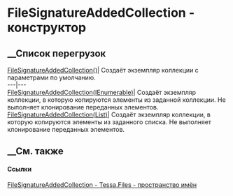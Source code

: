 # FileSignatureAddedCollection - конструктор
##  __Список перегрузок
[FileSignatureAddedCollection()](M_Tessa_Files_FileSignatureAddedCollection__ctor.htm)|
Создаёт экземпляр коллекции с параметрами по умолчанию.  
---|---  
[FileSignatureAddedCollection(IEnumerable<IFileSignature>)](M_Tessa_Files_FileSignatureAddedCollection__ctor_1.htm)|
Создаёт экземпляр коллекции, в которую копируются элементы из заданной
коллекции. Не выполняет клонирование переданных элементов.  
[FileSignatureAddedCollection(List<IFileSignature>)](M_Tessa_Files_FileSignatureAddedCollection__ctor_2.htm)|
Создаёт экземпляр коллекции, в которую копируются элементы из заданного
списка. Не выполняет клонирование переданных элементов.  
## __См. также
#### Ссылки
[FileSignatureAddedCollection -
](T_Tessa_Files_FileSignatureAddedCollection.htm)
[Tessa.Files - пространство имён](N_Tessa_Files.htm)
